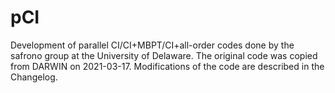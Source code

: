 # pCI

Development of parallel CI/CI+MBPT/CI+all-order codes done by the safrono group at the University of Delaware. The original code was copied from DARWIN on 2021-03-17. Modifications of the code are described in the Changelog.
